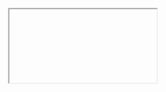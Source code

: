 <!--
**kedarabhyankar/kedarabhyankar** is a ✨ _special_ ✨ repository because its `README.md` (this file) appears on your GitHub profile.
-->
<iframe>
  src="www.kedarabhyankar.me/"
  style="width:100%; height:300px;"
</iframe>

